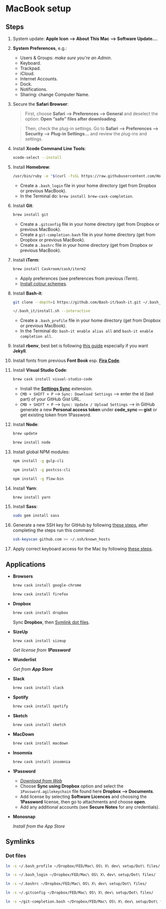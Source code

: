 # MacBook setup
## Steps
1. System update: **Apple Icon ⟶ About This Mac ⟶ Software Update…**.
2. **System Preferences**, e.g.:
	- Users & Groups: _make sure you're an Admin_.
	- Keyboard.
	- Trackpad.
	- iCloud.
	- Internet Accounts.
	- Dock.
	- Notifications.
	- Sharing: change Computer Name.
3. Secure the **Safari Browser**:
	> First, choose **Safari ⟶ Preferences ⟶ General** and deselect the option: **Open “safe” files after downloading**.
	
	> Then, check the plug-in settings. Go to **Safari ⟶ Preferences ⟶ Security ⟶ Plug-in Settings…** and review the plug-ins and settings.
4. Install **Xcode Command Line Tools**: 

    ```bash
	xcode-select --install
  	```
5. Install **Homebrew**: 

	```bash
    /usr/bin/ruby -e "$(curl -fsSL https://raw.githubusercontent.com/Homebrew/install/master/install)"
    ```
	
    - Create a `.bash_login` file in your home directory (get from Dropbox or previous MacBook).
    - In the Terminal do: `brew install brew-cask-completion`.
6. Install **Git**:

	```bash
    brew install git
    ```
    
    - Create a `.gitconfig` file in your home directory (get from Dropbox or previous MacBook).
    - Create a `git-completion.bash` file in your home directory (get from Dropbox or previous MacBook).
    - Create a `.bashrc` file in your home directory (get from Dropbox or previous MacBook).
7. Install **iTerm**:

	```bash
    brew install Caskroom/cask/iterm2
    ```
    
    - Apply preferences (see preferences from previous iTerm).
    - [Install colour schemes](http://iterm2colorschemes.com/).
8. Install **Bash-it**:

    ```bash
    git clone --depth=1 https://github.com/Bash-it/bash-it.git ~/.bash_it
    ```
  
    ```bash
    ~/.bash_it/install.sh --interactive
    ```
	- Create a `.bash_profile` file in your home directory (get from Dropbox or previous MacBook).
	- In the Terminal do: `bash-it enable alias all` and `bash-it enable completion all`.
9. Install **rbenv**, best bet is following [this guide](https://gist.github.com/r-brown/a0b50d56cfb3596e0d17) especially if you want **Jekyll**.
10. Install fonts from previous **Font Book** esp. [**Fira Code**](https://github.com/tonsky/FiraCode).
11. Install **Visual Studio Code**:

    ```bash
    brew cask install visual-studio-code
    ```
    - Install the [**Settings Sync**](https://marketplace.visualstudio.com/items?itemName=Shan.code-settings-sync) extension.
    - `CMD + SHIFT + P` ⟶ `Sync: Download Settings` ⟶ enter the id (last part) of your GitHub Gist URL.
    - `CMD + SHIFT + P` ⟶ `Sync: Update / Upload Settings` ⟶ in GitHub generate a new **Personal access token** under **code_sync — gist** or get existing token from 1Password.
12. Install **Node**:

    ```bash
    brew update
    ```
  
    ```bash
    brew install node
    ```
13. Install global NPM modules:
  
    ```bash
    npm install -g gulp-cli
    ```
    
    ```bash
    npm install -g postcss-cli
    ```
    
    ```bash
    npm install -g flow-bin
    ```
14. Install **Yarn**:

    ```bash
    brew install yarn
    ```
14. Install **Sass**:

	```bash
    sudo gem install sass
    ```
16. Generate a new SSH key for GitHub by following [these steps](https://help.github.com/articles/generating-a-new-ssh-key-and-adding-it-to-the-ssh-agent/#generating-a-new-ssh-key), after completing the steps run this command:

    ```bash
    ssh-keyscan github.com >> ~/.ssh/known_hosts
    ```
17. Apply correct keyboard access for the Mac by following [these steps](https://support.apple.com/en-us/HT204434).

## Applications
- **Browsers**
  
    ```bash
    brew cask install google-chrome
    ```

    ```bash
    brew cask install firefox
    ```
- **Dropbox**

    ```bash
    brew cask install dropbox
    ```
    
    Sync **Dropbox**, then [Symlink dot files](#dot-files).
- **SizeUp**

    ```bash
    brew cask install sizeup
    ```

    _Get license from **1Password**_
- **Wunderlist**

    _Get from **App Store**_
- **Slack**

    ```bash
    brew cask install slack
    ```
- **Spotify**

    ```bash
    brew cask install spotify
    ```
- **Sketch**

    ```bash
    brew cask install sketch
    ```
- **MacDown**

    ```bash
    brew cask install macdown
    ```
- **Insomnia**

    ```bash
    brew cask install insomnia
    ```
- **1Password**

    - _[Download from Web](https://agilebits.com/downloads)_ 
    - Choose **Sync using Dropbox** option and select the `1Password.agilekeychain` file found here **Dropbox ⟶ Documents**.
    - Add license by selecting **Software Licences** and choosing the **1Password** license, then go to attachments and choose **open**.
    - Add any additional accounts (see **Secure Notes** for any credentials).
- **Monosnap**

    _Install from the App Store_

## Symlinks
### Dot files

```bash
ln -s ~/.bash_profile ~/Dropbox/FED/Mac\ OS\ X\ dev\ setup/Dot\ files/
```

```bash
ln -s ~/.bash_login ~/Dropbox/FED/Mac\ OS\ X\ dev\ setup/Dot\ files/
```

```bash
ln -s ~/.bashrc ~/Dropbox/FED/Mac\ OS\ X\ dev\ setup/Dot\ files/
```

```bash
ln -s ~/.gitconfig ~/Dropbox/FED/Mac\ OS\ X\ dev\ setup/Dot\ files/
```

```bash
ln -s ~/git-completion.bash ~/Dropbox/FED/Mac\ OS\ X\ dev\ setup/Dot\ files/
```
